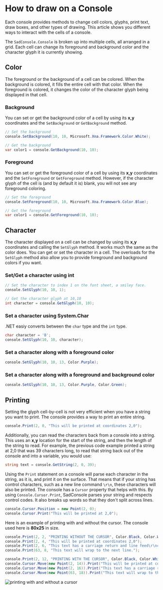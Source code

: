 # How to draw on a Console

Each console provides methods to change cell colors, glyphs, print text, draw boxes, and other types of drawing. This article shows you different ways to interact with the cells of a console.

The `SadConsole.Console` is broken up into multiple cells, all arranged in a grid. Each cell can change its foreground and background color and the character glyph it is currently showing.

## Color

The foreground or the background of a cell can be colored. When the background is colored, it fills the entire cell with that color. When the foreground is colored, it changes the color of the character glyph being displayed in that cell.

### Background

You can set or get the background color of a cell by using its **x,y** coordinates and the `SetBackground` or `GetBackground` method.

```csharp
// Set the background
console.SetBackground(10, 10, Microsoft.Xna.Framework.Color.White);

// Get the background
var color1 = console.GetBackground(10, 10);
```

### Foreground

You can set or get the foreground color of a cell by using its **x,y** coordinates and the `SetForeground` or `GetForeground` method. However, if the character glyph of the cell is (and by default it is) blank, you will not see any foreground coloring.

```csharp
// Set the foreground
console.SetForeground(10, 10, Microsoft.Xna.Framework.Color.Blue);

// Get the foreground
var color1 = console.GetForeground(10, 10);
```

## Character
The character displayed on a cell can be changed by using its **x,y** coordinates and calling the `SetGlyph` method. It works much the same as the color does. You can get or set the character in a cell. The overloads for the `SetGlyph` method also allow you to provide foreground and background colors if you want.

### Set/Get a character using int

```csharp
// Set the character to index 1 on the font sheet, a smiley face.
console.SetGlyph(10, 10, 1);

// Get the character glyph at 10,10
int character = console.GetGlyph(10, 10);
```

### Set a character using System.Char

.NET easiy converts between the `char` type and the `int` type. 

```csharp
char character = 'B';
console.SetGlyph(10, 10, character);
```

### Set a character along with a foreground color

```csharp
console.SetGlyph(10, 10, 13, Color.Purple);
```

### Set a character along with a foreground and background color

```csharp
console.SetGlyph(10, 10, 13, Color.Purple, Color.Green);
```

## Printing
Setting the glyph cell-by-cell is not very efficient when you have a string you want to print. The console provides a way to print an entire string.

```csharp
console.Print(2, 0, "This will be printed at coordinates 2,0");
```

Additionally, you can read the characters back from a console into a string. This uses an **x,y** location for the start of the string, and then the length of the string to read. For example, the previous code example printed a string at 2,0 that was 39 characters long, to read that string back out of the console and into a variable, you would use:

```csharp
string text = console.GetString(2, 0, 39);
```

Using the `Print` statement on a console will parse each character in the string, as it is, and print it on the surface. That means that if your string has control characters, such as a new line command `\r\n`, these characters will also be printed. The console has a `Cursor` property that helps with this. By using `Console.Cursor.Print`, SadConsole parses your string and respects control codes. It also breaks up words so that they don't split across lines.

```csharp
console.Cursor.Position = new Point(2, 0);
console.Cursor.Print("This will be printed at 2,0");
```

Here is an example of printing with and without the cursor. The console used here is **80x25** in size.

```csharp
console.Print(2, 2, "PRINTING WITHOUT THE CURSOR", Color.Black, Color.White);
console.Print(2, 4, "This will be printed at coordinates 2,0");
console.Print(2, 6, "This text has a carriage return and line feed\r\ncharacter in it");
console.Print(63, 8, "This text will wrap to the next line.");

console.Print(2, 12, "PRINTING WITH THE CURSOR", Color.Black, Color.White);
console.Cursor.Move(new Point(2, 14)).Print("This will be printed at coordinates 2,14");
console.Cursor.Move(new Point(2, 16)).Print("This text has a carriage return and line feed\r\ncharacter in it");
console.Cursor.Move(new Point(63, 18)).Print("This text will wrap to the next line.");
```

![printing with and without a cursor](~/images/how-to-draw-on-a-console/with-or-without-cursor.png)

